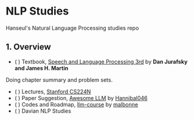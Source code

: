 # NLP Studies
Hanseul's Natural Language Processing studies repo
## 1. Overview
* ( ) Textbook, [Speech and Language Processing 3rd](https://web.stanford.edu/~jurafsky/slp3/) by **Dan Jurafsky and James H. Martin**

Doing chapter summary and problem sets. 

* ( ) Lectures, [Stanford CS224N](https://youtube.com/watch?v=rmVRLeJRkl4&list=PLoROMvodv4rMFqRtEuo6SGjY4XbRIVRd4)
* ( ) Paper Suggestion, [Awesome LLM](https://github.com/Hannibal046/Awesome-LLM) by [Hannibal046](https://github.com/Hannibal046/)
* ( ) Codes and Roadmap, [llm-course](https://github.com/mlabonne/llm-course) by [malbonne](https://github.com/mlabonne/)
* ( ) Davian NLP Studies 
